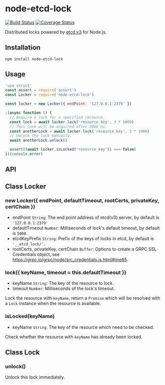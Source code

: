 # node-etcd-lock
[![Build Status](https://travis-ci.org/DavidCai1993/node-etcd-lock.svg?branch=master)](https://travis-ci.org/DavidCai1993/node-etcd-lock)
[![Coverage Status](https://coveralls.io/repos/github/DavidCai1993/node-etcd-lock/badge.svg?branch=master)](https://coveralls.io/github/DavidCai1993/node-etcd-lock?branch=master)

Distributed locks powered by [etcd v3](https://github.com/coreos/etcd) for Node.js.

## Installation

```shell
npm install node-etcd-lock
```

## Usage

```js
'use strict'
const assert = require('assert')
const Locker = require('node-etcd-lock')

const locker = new Locker({ endPoint: '127.0.0.1:2379' })

;(async function () {
  // Acquire a lock for a specified recource.
  const lock = await locker.lock('resource_key', 3 * 1000)
  // This lock will be acquired after 3000 ms.
  const anotherLock = await locker.lock('resource_key', 3 * 1000)
  // Unlock the lock manually.
  await anotherLock.unlock()

  assert((await locker.isLocked('resource_key')) === false)
})(console.error)
```

## API

## Class Locker

### new Locker({ endPoint, defaultTimeout, rootCerts, privateKey, certChain })

- endPoint `String`: The end point address of etcd(v3) server, by default is `'127.0.0.1:2379'`
- defaultTimeout `Number`: Milliseconds of lock's default timeout, by default is `5000`.
- etcdKeyPrefix `String`: Prefix of the keys of locks in etcd, by default is `'__etcd_lock/'`.
- rootCerts, privateKey, certChain `Buffer`: Options to create a GRPC SSL Credentials object, see https://grpc.io/grpc/node/src_credentials.js.html#line85.

### lock({ keyName, timeout = this.defaultTimeout })

- keyName `String`: The key of the resource to lock.
- timeout `Number`: Milliseconds of the lock's timeout.

Lock the resource with `keyName`, return a `Promise` which will be resolved with a `Lock` instance when the resource is available.

### isLocked(keyName)

- keyName `String`: The key of the resource which need to be checked.

Check whether the resource with `keyName` has already been locked.

## Class Lock

### unlock()

Unlock this lock immediately.

